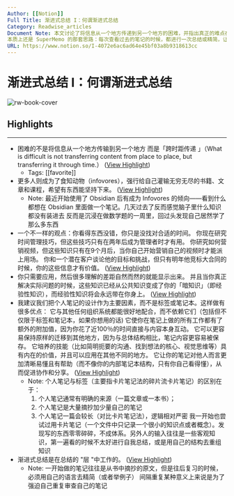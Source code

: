 ```yaml
---
Author: [[Notion]]
Full Title: 渐进式总结 I：何谓渐进式总结
Category: Readwise_articles
Document Note: 本文讨论了将信息从一个地方传递到另一个地方的困难，并指出真正的难点在于如何将信息传递到未来。笔记被认为是一个不断变化的、虚拟的、相互关联的思维矩阵。作者认为，个人笔记的设计应该作为主要因素，而不是标签或笔记本。此外，文章提供了一些笔记总结的技巧，包括用高亮显示精华和用自己的话重述要点等。
本质上还是 SuperMemo 的那套思路：每次查看过去的笔记的时候，都进行一次总结或精简，让自己的笔记越来越薄
URL: https://www.notion.so/I-4072e6ac6ad64e45bf03a8b9318613cc
---
```

# 渐进式总结 I：何谓渐进式总结

![rw-book-cover](https://www.notion.so/images/meta/default.png)

## Highlights
---
- 困难的不是将信息从一个地方传输到另一个地方
  而是「跨时距传递 」（What is difficult is not transferring content from place to place, but transferring it through time.） ([View Highlight](https://read.readwise.io/read/01h1pqsf8z68zr8zdz4c9sx455))
    - Tags: [[favorite]] 
- 更多人则成为了食知动物（infovores），强行给自己灌输无穷无尽的书籍、文章和课程，希望有东西能坚持下来。 ([View Highlight](https://read.readwise.io/read/01h1phz7wp5wkmwpyhdn2xnac5))
    - Note: 最近开始使用了 Obsidian 后有成为 Infovores 的倾向——看到什么都想在 Obsidian 里面做一个笔记。几天过去了反而感觉脑子里什么知识都没有装进去
      反而是沉浸在做数学题的一周里，回过头发现自己居然学了那么多东西
- 一个不一样的观点：你看得东西没错，你只是没找对合适的时间。
  你现在研究时间管理技巧，但这些技巧只有在两年后成为管理者时才有用。
  你研究如何营销视频，但这些知识只有在9个月后，当你自己开始营销自己的视频时才能派上用场。
  你和一个潜在客户谈论他的目标和挑战，但只有明年他竞标大合同的时候，你的这些信息才有价值。 ([View Highlight](https://read.readwise.io/read/01h1phtjs9takgwjzrsq5pm8em))
- 你只需要应用，然后很多理解的差距自然而然的就能显示出来。
  并且当你真正解决实际问题的时候，这些知识已经从公共知识变成了你的「暗知识」（即经验性知识），而经验性知识将会永远带在你身上。 ([View Highlight](https://read.readwise.io/read/01h1pjxxvcb9yrfgb4nr33bs1k))
- 我建议我们把个人笔记的设计作为主要因素，而不是标签或笔记本。这样做有很多优点：
  它与其他任何组织系统都能很好地配合，而不依赖它们（包括但不仅限于标签和笔记本，如果你想用的话)
  它使你在笔记上做的所有工作都有了额外的附加值，因为你花了近100％的时间直接与内容本身互动。
  它可以更容易保持原样的迁移到其他地方，因为与总体结构相比，笔记内容更容易被保存。
  它培养的技能（比如简明扼要的沟通、找到想法的核心、视觉思维等）具有内在的价值，并且可以应用在其他不同的地方。
  它让你的笔记对他人而言更加清晰易懂且有帮助（而不像你的内部笔记本结构，只有你自己看得懂），从而促进协作和分享。 ([View Highlight](https://read.readwise.io/read/01h1pk7kk6pzsx8gdg4awt57kj))
    - Note: 个人笔记与标签（主要指卡片笔记法的碎片流卡片笔记）的区别在于：
      1. 个人笔记通常有明确的来源（一篇文章或一本书）；
      2. 个人笔记是大量摘抄加少量自己的笔记
      3. 个人笔记一篇会较长（对比卡片笔记法），逻辑相对严密
      我一开始也尝试过用卡片笔记（一个文件中只记录一个很小的知识点或者概念）。发现写的东西零零碎碎，不成体系。另外人的输入往往是一些客观知识，第一遍看的时候不太好进行自我总结，或是用自己的结构去重组知识
- 渐进式总结是在总结的 "层 "中工作的。 ([View Highlight](https://read.readwise.io/read/01h1pkwccjy9q4m64bc1vcqcdw))
    - Note: 一开始做的笔记往往是从书中摘抄的原文，但是往后复习的时候，必须用自己的语言去精简（或者举例子）
      间隔重复某种意义上来说是为了强迫自己重复审查自己的笔记

